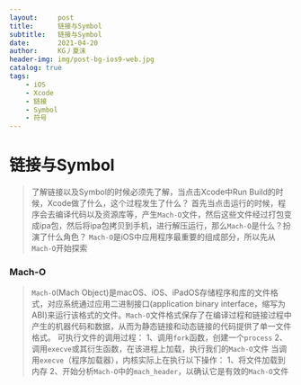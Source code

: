 ```yaml
---
layout:     post
title:      链接与Symbol
subtitle:   链接与Symbol
date:       2021-04-20
author:     KG丿夏沫
header-img: img/post-bg-ios9-web.jpg
catalog: true
tags:
    - iOS
    - Xcode
    - 链接
    - Symbol
    - 符号
---
```


# 链接与Symbol

> 了解链接以及Symbol的时候必须先了解，当点击Xcode中Run Build的时候，Xcode做了什么，这个过程发生了什么？
> 首先当点击运行的时候，程序会去编译代码以及资源库等，产生```Mach-O```文件，然后这些文件经过打包变成ipa包，然后将ipa包拷贝到手机，进行解压运行，那么```Mach-O```是什么？扮演了什么角色？
> ```Mach-O```是iOS中应用程序最重要的组成部分，所以先从```Mach-O```开始探索

### Mach-O

> ```Mach-O```(Mach Object)是macOS、iOS、iPadOS存储程序和库的文件格式，对应系统通过应用二进制接口(application binary interface，缩写为ABI)来运行该格式的文件。```Mach-O```文件格式保存了在编译过程和链接过程中产生的机器代码和数据，从而为静态链接和动态链接的代码提供了单一文件格式。
> 可执行文件的调用过程：
> 1、调用```fork```函数，创建一个```process```
> 2、调用```execve```或其衍生函数，在该进程上加载，执行我们的```Mach-O```文件
> 当调用```execve```（程序加载器），内核实际上在执行以下操作：
> 1、将文件加载到内存
> 2、开始分析```Mach-O```中的```mach_header```，以确认它是有效的```Mach-O```文件